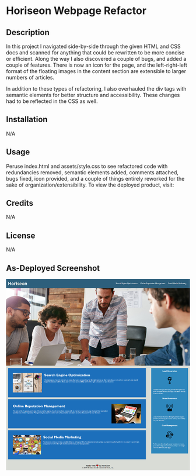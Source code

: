 # Horiseon Webpage Refactor

## Description

In this project I navigated side-by-side through the given HTML and CSS docs and scanned for anything that could be rewritten to be more concise or efficient. Along the way I also discovered a couple of bugs, and added a couple of features. There is now an icon for the page, and the left-right-left format of the floating images in the content section are extensible to larger numbers of articles. 

In addition to these types of refactoring, I also overhauled the div tags with semantic elements for better structure and accessibility. These changes had to be reflected in the CSS as well.

## Installation

N/A

## Usage

Peruse index.html and assets/style.css to see refactored code with redundancies removed, semantic elements added, comments attached, bugs fixed, icon provided, and a couple of things entirely reworked for the sake of organization/extensibility. To view the deployed product, visit: 

## Credits

N/A

## License

N/A

## As-Deployed Screenshot

![Image of Website](./assets/images/screenshot.png)